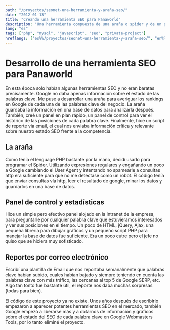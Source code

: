 ```yaml
---
path: "/proyectos/seonet-una-herramienta-y-araña-seo/"
date: "2012-01-13"
title: "Creando una herramienta SEO para Panaworld"
description: "Una herramienta compuesta de una araña o spider y de un panel de control para vigilar palabras clave y posiciones en buscadores."
lang: "es"
tags: ["php", "mysql", "javascript", "seo", "private-project"]
hreflangs: ["es%%/proyectos/seonet-una-herramienta-y-araña-seo/", "en%%/en/projects/seonet-a-custom-seo-tool-and-spider/"]
---
```

# Desarrollo de una herramienta SEO para Panaworld

En esta época solo habían algunas herramientas SEO y no eran baratas precisamente. Google no daba apenas información sobre el estado de las palabras clave. Me puse a desarrollar una araña para averiguar los rankings en Google de cada una de las palabras clave del negocio. La araña guardaba la información en una base de datos para analizarla después. También, creé un panel en plan rápido, un panel de control para ver el histórico de las posiciones de cada palabra clave. Finalmente, hice un script de reporte via email, el cual nos enviaba información crítica y relevante sobre nuestro estado SEO frente a la competencia.

## La araña

Como tenía el lenguage PHP bastante por la mano, decidí usarlo para programar el Spider. Utilizando expresiones regulares y engañando un poco a Google cambiando el User Agent y intentando no spamearle a consultas http era suficiente para que no me detectase como un robot. El código tenía que enviar consultas vía http, leer el resultado de google, minar los datos y guardarlos en una base de datos.

## Panel de control y estadísticas

Hice un simple pero efectivo panel alojado en la Intranet de la empresa, para preguntarle por cualquier palabra clave que estuvieramos interesados y ver sus posiciones en el tiempo. Un poco de HTML, jQuery, Ajax, una pequeña librería para dibujar gráficos y un pequeño script PHP para manejar la base de datos fue suficiente. Era un poco cutre pero el jefe no quiso que se hiciera muy sofisticado.

## Reportes por correo electrónico

Escribí una plantilla de Email que nos reportaba semanalmente que palabras clave habían subido, cuales habían bajado y siempre teniendo en cuenta las palabras clave con más tráfico, las cercanas al top 5 de Google SERP, etc. Algo tan tonto fue bastante útil, el reporte nos daba muchas sorpresas (todas para bien).

El código de este proyecto ya no existe. Unos años después de escribirlo empezaron a aparecer potentes herramientas SEO en el mercado, también Google empezó a liberarse más y a dotarnos de información y gráficos sobre el estado del SEO de cada palabra clave en Google Webmasters Tools, por lo tanto eliminé el proyecto.